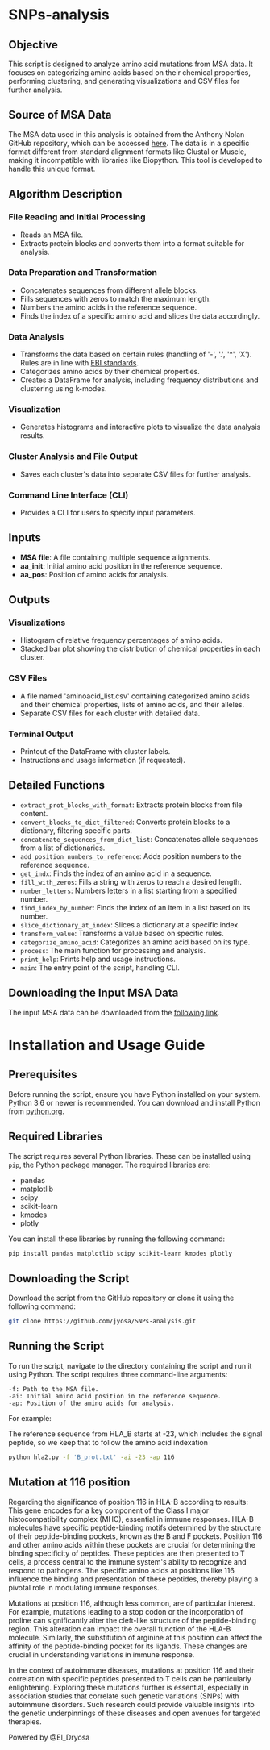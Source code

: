 # SNPs-analysis


## Objective
This script is designed to analyze amino acid mutations from MSA data. It focuses on categorizing amino acids based on their chemical properties, performing clustering, and generating visualizations and CSV files for further analysis.

## Source of MSA Data
The MSA data used in this analysis is obtained from the Anthony Nolan GitHub repository, which can be accessed [here](https://github.com/ANHIG/IMGTHLA). The data is in a specific format different from standard alignment formats like Clustal or Muscle, making it incompatible with libraries like Biopython. This tool is developed to handle this unique format.

## Algorithm Description

### File Reading and Initial Processing
- Reads an MSA file.
- Extracts protein blocks and converts them into a format suitable for analysis.

### Data Preparation and Transformation
- Concatenates sequences from different allele blocks.
- Fills sequences with zeros to match the maximum length.
- Numbers the amino acids in the reference sequence.
- Finds the index of a specific amino acid and slices the data accordingly.

### Data Analysis
- Transforms the data based on certain rules (handling of '-', '.', '*', ‘X'). Rules are in line with [EBI standards](https://www.ebi.ac.uk/ipd/imgt/hla/alignment/help/).
- Categorizes amino acids by their chemical properties.
- Creates a DataFrame for analysis, including frequency distributions and clustering using k-modes.

### Visualization
- Generates histograms and interactive plots to visualize the data analysis results.

### Cluster Analysis and File Output
- Saves each cluster's data into separate CSV files for further analysis.

### Command Line Interface (CLI)
- Provides a CLI for users to specify input parameters.

## Inputs
- **MSA file**: A file containing multiple sequence alignments.
- **aa_init**: Initial amino acid position in the reference sequence.
- **aa_pos**: Position of amino acids for analysis.

## Outputs

### Visualizations
- Histogram of relative frequency percentages of amino acids.
- Stacked bar plot showing the distribution of chemical properties in each cluster.

### CSV Files
- A file named 'aminoacid_list.csv' containing categorized amino acids and their chemical properties, lists of amino acids, and their alleles.
- Separate CSV files for each cluster with detailed data.

### Terminal Output
- Printout of the DataFrame with cluster labels.
- Instructions and usage information (if requested).

## Detailed Functions
- `extract_prot_blocks_with_format`: Extracts protein blocks from file content.
- `convert_blocks_to_dict_filtered`: Converts protein blocks to a dictionary, filtering specific parts.
- `concatenate_sequences_from_dict_list`: Concatenates allele sequences from a list of dictionaries.
- `add_position_numbers_to_reference`: Adds position numbers to the reference sequence.
- `get_indx`: Finds the index of an amino acid in a sequence.
- `fill_with_zeros`: Fills a string with zeros to reach a desired length.
- `number_letters`: Numbers letters in a list starting from a specified number.
- `find_index_by_number`: Finds the index of an item in a list based on its number.
- `slice_dictionary_at_index`: Slices a dictionary at a specific index.
- `transform_value`: Transforms a value based on specific rules.
- `categorize_amino_acid`: Categorizes an amino acid based on its type.
- `process`: The main function for processing and analysis.
- `print_help`: Prints help and usage instructions.
- `main`: The entry point of the script, handling CLI.

## Downloading the Input MSA Data
The input MSA data can be downloaded from the [following link](https://github.com/ANHIG/IMGTHLA/blob/Latest/Alignments_Rel_3540.zip).

# Installation and Usage Guide

## Prerequisites
Before running the script, ensure you have Python installed on your system. Python 3.6 or newer is recommended. You can download and install Python from [python.org](https://www.python.org/downloads/).

## Required Libraries
The script requires several Python libraries. These can be installed using `pip`, the Python package manager. The required libraries are:
- pandas
- matplotlib
- scipy
- scikit-learn
- kmodes
- plotly

You can install these libraries by running the following command:

```bash
pip install pandas matplotlib scipy scikit-learn kmodes plotly
```

## Downloading the Script

Download the script from the GitHub repository or clone it using the following command:

```bash
git clone https://github.com/jyosa/SNPs-analysis.git
```

## Running the Script

To run the script, navigate to the directory containing the script and run it using Python. The script requires three command-line arguments:

    -f: Path to the MSA file.
    -ai: Initial amino acid position in the reference sequence.
    -ap: Position of the amino acids for analysis.

For example:

The reference sequence from HLA_B starts at -23, which includes the signal peptide, so we keep that to follow the amino acid indexation 

```bash
python hla2.py -f 'B_prot.txt' -ai -23 -ap 116
```

## Mutation at 116 position

Regarding the significance of position 116 in HLA-B according to results: This gene encodes for a key component of the Class I major histocompatibility complex (MHC), essential in immune responses. HLA-B molecules have specific peptide-binding motifs determined by the structure of their peptide-binding pockets, known as the B and F pockets. Position 116 and other amino acids within these pockets are crucial for determining the binding specificity of peptides. These peptides are then presented to T cells, a process central to the immune system's ability to recognize and respond to pathogens. The specific amino acids at positions like 116 influence the binding and presentation of these peptides, thereby playing a pivotal role in modulating immune responses.

Mutations at position 116, although less common, are of particular interest. For example, mutations leading to a stop codon or the incorporation of proline can significantly alter the cleft-like structure of the peptide-binding region. This alteration can impact the overall function of the HLA-B molecule. Similarly, the substitution of arginine at this position can affect the affinity of the peptide-binding pocket for its ligands. These changes are crucial in understanding variations in immune response.

In the context of autoimmune diseases, mutations at position 116 and their correlation with specific peptides presented to T cells can be particularly enlightening. Exploring these mutations further is essential, especially in association studies that correlate such genetic variations (SNPs) with autoimmune disorders. Such research could provide valuable insights into the genetic underpinnings of these diseases and open avenues for targeted therapies.


Powered by @El_Dryosa
